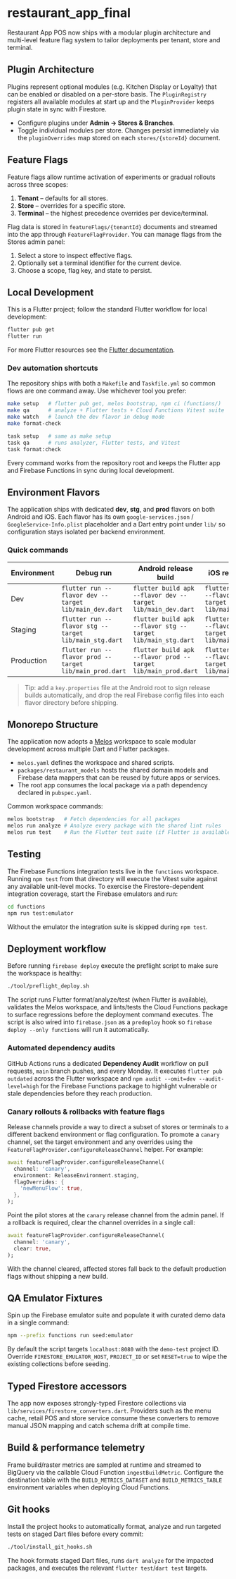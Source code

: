 # restaurant_app_final

Restaurant App POS now ships with a modular plugin architecture and multi-level
feature flag system to tailor deployments per tenant, store and terminal.

## Plugin Architecture

Plugins represent optional modules (e.g. Kitchen Display or Loyalty) that can be
enabled or disabled on a per-store basis. The `PluginRegistry` registers all
available modules at start up and the `PluginProvider` keeps plugin state in
sync with Firestore.

- Configure plugins under **Admin → Stores & Branches**.
- Toggle individual modules per store. Changes persist immediately via the
  `pluginOverrides` map stored on each `stores/{storeId}` document.

## Feature Flags

Feature flags allow runtime activation of experiments or gradual rollouts across
three scopes:

1. **Tenant** – defaults for all stores.
2. **Store** – overrides for a specific store.
3. **Terminal** – the highest precedence overrides per device/terminal.

Flag data is stored in `featureFlags/{tenantId}` documents and streamed into the
app through `FeatureFlagProvider`. You can manage flags from the Stores admin
panel:

1. Select a store to inspect effective flags.
2. Optionally set a terminal identifier for the current device.
3. Choose a scope, flag key, and state to persist.

## Local Development

This is a Flutter project; follow the standard Flutter workflow for local
development:

```bash
flutter pub get
flutter run
```

For more Flutter resources see the [Flutter documentation](https://docs.flutter.dev/).

### Dev automation shortcuts

The repository ships with both a `Makefile` and `Taskfile.yml` so common flows are
one command away. Use whichever tool you prefer:

```bash
make setup   # flutter pub get, melos bootstrap, npm ci (functions/)
make qa      # analyze + Flutter tests + Cloud Functions Vitest suite
make watch   # launch the dev flavor in debug mode
make format-check

task setup   # same as make setup
task qa      # runs analyzer, Flutter tests, and Vitest
task format:check
```

Every command works from the repository root and keeps the Flutter app and
Firebase Functions in sync during local development.

## Environment Flavors

The application ships with dedicated **dev**, **stg**, and **prod** flavors on both Android and iOS. Each flavor has its own `google-services.json` / `GoogleService-Info.plist` placeholder and a Dart entry point under `lib/` so configuration stays isolated per backend environment.

### Quick commands

| Environment | Debug run | Android release build | iOS release build |
| --- | --- | --- | --- |
| Dev | `flutter run --flavor dev --target lib/main_dev.dart` | `flutter build apk --flavor dev --target lib/main_dev.dart` | `flutter build ipa --flavor dev --target lib/main_dev.dart` |
| Staging | `flutter run --flavor stg --target lib/main_stg.dart` | `flutter build apk --flavor stg --target lib/main_stg.dart` | `flutter build ipa --flavor stg --target lib/main_stg.dart` |
| Production | `flutter run --flavor prod --target lib/main_prod.dart` | `flutter build apk --flavor prod --target lib/main_prod.dart` | `flutter build ipa --flavor prod --target lib/main_prod.dart` |

> Tip: add a `key.properties` file at the Android root to sign release builds automatically, and drop the real Firebase config files into each flavor directory before shipping.

## Monorepo Structure

The application now adopts a [Melos](https://melos.invertase.dev/) workspace to
scale modular development across multiple Dart and Flutter packages.

- `melos.yaml` defines the workspace and shared scripts.
- `packages/restaurant_models` hosts the shared domain models and Firebase data
  mappers that can be reused by future apps or services.
- The root app consumes the local package via a path dependency declared in
  `pubspec.yaml`.

Common workspace commands:

```bash
melos bootstrap   # Fetch dependencies for all packages
melos run analyze # Analyze every package with the shared lint rules
melos run test    # Run the Flutter test suite (if Flutter is available)
```

## Testing

The Firebase Functions integration tests live in the `functions` workspace. Running
`npm test` from that directory will execute the Vitest suite against any available
unit-level mocks. To exercise the Firestore-dependent integration coverage, start
the Firebase emulators and run:

```bash
cd functions
npm run test:emulator
```

Without the emulator the integration suite is skipped during `npm test`.

## Deployment workflow

Before running `firebase deploy` execute the preflight script to make sure the
workspace is healthy:

```bash
./tool/preflight_deploy.sh
```

The script runs Flutter format/analyze/test (when Flutter is available), validates
the Melos workspace, and lints/tests the Cloud Functions package to surface
regressions before the deployment command executes. The script is also wired into
`firebase.json` as a `predeploy` hook so `firebase deploy --only functions` will
run it automatically.

### Automated dependency audits

GitHub Actions runs a dedicated **Dependency Audit** workflow on pull requests,
`main` branch pushes, and every Monday. It executes `flutter pub outdated` across
the Flutter workspace and `npm audit --omit=dev --audit-level=high` for the
Firebase Functions package to highlight vulnerable or stale dependencies before
they reach production.

### Canary rollouts & rollbacks with feature flags

Release channels provide a way to direct a subset of stores or terminals to a
different backend environment or flag configuration. To promote a `canary`
channel, set the target environment and any overrides using the
`FeatureFlagProvider.configureReleaseChannel` helper. For example:

```dart
await featureFlagProvider.configureReleaseChannel(
  channel: 'canary',
  environment: ReleaseEnvironment.staging,
  flagOverrides: {
    'newMenuFlow': true,
  },
);
```

Point the pilot stores at the `canary` release channel from the admin panel. If a
rollback is required, clear the channel overrides in a single call:

```dart
await featureFlagProvider.configureReleaseChannel(
  channel: 'canary',
  clear: true,
);
```

With the channel cleared, affected stores fall back to the default production
flags without shipping a new build.

## QA Emulator Fixtures

Spin up the Firebase emulator suite and populate it with curated demo data in a
single command:

```bash
npm --prefix functions run seed:emulator
```

By default the script targets `localhost:8080` with the `demo-test` project ID.
Override `FIRESTORE_EMULATOR_HOST`, `PROJECT_ID` or set `RESET=true` to wipe the
existing collections before seeding.

## Typed Firestore accessors

The app now exposes strongly-typed Firestore collections via
`lib/services/firestore_converters.dart`. Providers such as the menu cache,
retail POS and store service consume these converters to remove manual JSON
mapping and catch schema drift at compile time.

## Build & performance telemetry

Frame build/raster metrics are sampled at runtime and streamed to BigQuery via
the callable Cloud Function `ingestBuildMetric`. Configure the destination table
with the `BUILD_METRICS_DATASET` and `BUILD_METRICS_TABLE` environment variables
when deploying Cloud Functions.

## Git hooks

Install the project hooks to automatically format, analyze and run targeted
tests on staged Dart files before every commit:

```bash
./tool/install_git_hooks.sh
```

The hook formats staged Dart files, runs `dart analyze` for the impacted
packages, and executes the relevant `flutter test`/`dart test` targets.
